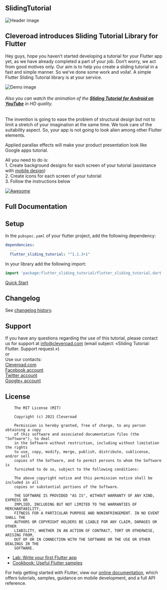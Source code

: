 ## SlidingTutorial 
![Header image](https://github.com/Cleveroad/flutter_sliding_tutorial/raw/master/images/header.jpg)

## Cleveroad introduces Sliding Tutorial Library for Flutter

Hey guys, hope you haven’t started developing a tutorial for your Flutter app yet, as we have already completed a part of your job. Don’t worry, we act from good motives only. Our aim is to help you create a sliding tutorial in a fast and simple manner. So we’ve done some work and voila!. A simple Flutter Sliding Tutorial library is at your service.

![Demo image](https://github.com/Cleveroad/flutter_sliding_tutorial/raw/master/images/demo.gif)
###### Also you can watch the animation of the <strong><a target="_blank" href="https://www.youtube.com/watch?v=lJSGIk4Zh9s&feature=youtu.be">Sliding Tutorial for Android on YouTube</a></strong> in HD quality.

The invention is going to ease the problem of structural design but not to limit a stretch of your imagination at the same time. We took care of the suitability aspect. So, your app is not going to look alien among other Flutter elements. 

Applied parallax effects will make your product presentation look like Google apps tutorial.

All you need to do is:
<br>1. Create background designs for each screen of your tutorial (assistance with <a href="https://www.cleveroad.com/services/design/mobile-design">mobile design</a>)
<br>2. Create icons for each screen of your tutorial
<br>3. Follow the instructions below

[![Awesome](https://avatars.githubusercontent.com/u/14131420?s=200&v=4)](https://www.cleveroad.com/?utm_source=github&utm_medium=label&utm_campaign=contacts)


## Full Documentation

## Setup
In the `pubspec.yaml` of your flutter project, add the following dependency:
```yaml
dependencies:
  ...
  flutter_sliding_tutorial: "^1.1.3+1"
```

In your library add the following import:

```dart
import 'package:flutter_sliding_tutorial/flutter_sliding_tutorial.dart';
```

[Quick Start]

## Changelog
See [changelog history].

## Support
If you have any questions regarding the use of this tutorial, please contact us for support at info@cleveroad.com (email subject: «Sliding Tutorial: Flutter. Support request.»)
<br>or
<br>Use our contacts:
<br><a href="https://www.cleveroad.com/?utm_source=github&utm_medium=link&utm_campaign=contacts">Cleveroad.com</a>
<br><a href="https://www.facebook.com/cleveroadinc">Facebook account</a>
<br><a href="https://twitter.com/CleveroadInc">Twitter account</a>
<br><a href="https://plus.google.com/+CleveroadInc/">Google+ account</a>

## License


        The MIT License (MIT)

        Copyright (c) 2021 Cleveroad

        Permission is hereby granted, free of charge, to any person obtaining a copy
        of this software and associated documentation files (the "Software"), to deal
        in the Software without restriction, including without limitation the rights
        to use, copy, modify, merge, publish, distribute, sublicense, and/or sell
        copies of the Software, and to permit persons to whom the Software is
        furnished to do so, subject to the following conditions:

        The above copyright notice and this permission notice shall be included in all
        copies or substantial portions of the Software.

        THE SOFTWARE IS PROVIDED "AS IS", WITHOUT WARRANTY OF ANY KIND, EXPRESS OR
        IMPLIED, INCLUDING BUT NOT LIMITED TO THE WARRANTIES OF MERCHANTABILITY,
        FITNESS FOR A PARTICULAR PURPOSE AND NONINFRINGEMENT. IN NO EVENT SHALL THE
        AUTHORS OR COPYRIGHT HOLDERS BE LIABLE FOR ANY CLAIM, DAMAGES OR OTHER
        LIABILITY, WHETHER IN AN ACTION OF CONTRACT, TORT OR OTHERWISE, ARISING FROM,
        OUT OF OR IN CONNECTION WITH THE SOFTWARE OR THE USE OR OTHER DEALINGS IN THE
        SOFTWARE.

[changelog history]: /CHANGELOG.md˜

[Quick Start]: https://github.com/Cleveroad/flutter_sliding_tutorial/wiki/Quick-Start

- [Lab: Write your first Flutter app](https://flutter.dev/docs/get-started/codelab)
- [Cookbook: Useful Flutter samples](https://flutter.dev/docs/cookbook)

For help getting started with Flutter, view our
[online documentation](https://flutter.dev/docs), which offers tutorials,
samples, guidance on mobile development, and a full API reference.